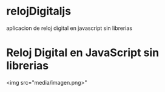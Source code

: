 # relojDigitaljs
aplicacion de reloj digital en javascript sin librerias
<b><h1>Reloj Digital en JavaScript sin librerias</h1></b>
<img src="media/imagen.png>"
